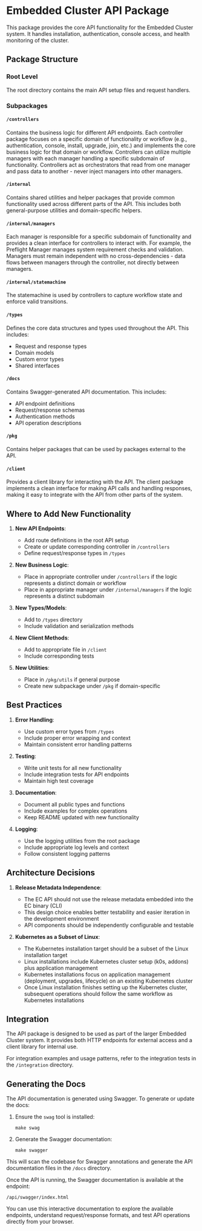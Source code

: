 # Embedded Cluster API Package

This package provides the core API functionality for the Embedded Cluster system. It handles installation, authentication, console access, and health monitoring of the cluster.

## Package Structure

### Root Level
The root directory contains the main API setup files and request handlers.

### Subpackages

#### `/controllers`
Contains the business logic for different API endpoints. Each controller package focuses on a specific domain of functionality or workflow (e.g., authentication, console, install, upgrade, join, etc.) and implements the core business logic for that domain or workflow. Controllers can utilize multiple managers with each manager handling a specific subdomain of functionality. Controllers act as orchestrators that read from one manager and pass data to another - never inject managers into other managers.

#### `/internal`
Contains shared utilities and helper packages that provide common functionality used across different parts of the API. This includes both general-purpose utilities and domain-specific helpers.

#### `/internal/managers`
Each manager is responsible for a specific subdomain of functionality and provides a clean interface for controllers to interact with. For example, the Preflight Manager manages system requirement checks and validation. Managers must remain independent with no cross-dependencies - data flows between managers through the controller, not directly between managers.

#### `/internal/statemachine`
The statemachine is used by controllers to capture workflow state and enforce valid transitions.

#### `/types`
Defines the core data structures and types used throughout the API. This includes:
- Request and response types
- Domain models
- Custom error types
- Shared interfaces

#### `/docs`
Contains Swagger-generated API documentation. This includes:
- API endpoint definitions
- Request/response schemas
- Authentication methods
- API operation descriptions

#### `/pkg`
Contains helper packages that can be used by packages external to the API.

#### `/client`
Provides a client library for interacting with the API. The client package implements a clean interface for making API calls and handling responses, making it easy to integrate with the API from other parts of the system.

## Where to Add New Functionality

1. **New API Endpoints**:
   - Add route definitions in the root API setup
   - Create or update corresponding controller in `/controllers`
   - Define request/response types in `/types`

2. **New Business Logic**:
   - Place in appropriate controller under `/controllers` if the logic represents a distinct domain or workflow
   - Place in appropriate manager under `/internal/managers` if the logic represents a distinct subdomain

3. **New Types/Models**:
   - Add to `/types` directory
   - Include validation and serialization methods

4. **New Client Methods**:
   - Add to appropriate file in `/client`
   - Include corresponding tests

5. **New Utilities**:
   - Place in `/pkg/utils` if general purpose
   - Create new subpackage under `/pkg` if domain-specific

## Best Practices

1. **Error Handling**:
   - Use custom error types from `/types`
   - Include proper error wrapping and context
   - Maintain consistent error handling patterns

2. **Testing**:
   - Write unit tests for all new functionality
   - Include integration tests for API endpoints
   - Maintain high test coverage

3. **Documentation**:
   - Document all public types and functions
   - Include examples for complex operations
   - Keep README updated with new functionality

4. **Logging**:
   - Use the logging utilities from the root package
   - Include appropriate log levels and context
   - Follow consistent logging patterns

## Architecture Decisions

1. **Release Metadata Independence**:
   - The EC API should not use the release metadata embedded into the EC binary (CLI)
   - This design choice enables better testability and easier iteration in the development environment
   - API components should be independently configurable and testable

2. **Kubernetes as a Subset of Linux**:
   - The Kubernetes installation target should be a subset of the Linux installation target
   - Linux installations include Kubernetes cluster setup (k0s, addons) plus application management
   - Kubernetes installations focus on application management (deployment, upgrades, lifecycle) on an existing Kubernetes cluster
   - Once Linux installation finishes setting up the Kubernetes cluster, subsequent operations should follow the same workflow as Kubernetes installations

## Integration

The API package is designed to be used as part of the larger Embedded Cluster system. It provides both HTTP endpoints for external access and a client library for internal use.

For integration examples and usage patterns, refer to the integration tests in the `/integration` directory. 

## Generating the Docs

The API documentation is generated using Swagger. To generate or update the docs:

1. Ensure the `swag` tool is installed:
   ```
   make swag
   ```

2. Generate the Swagger documentation:
   ```
   make swagger
   ```

This will scan the codebase for Swagger annotations and generate the API documentation files in the `/docs` directory.

Once the API is running, the Swagger documentation is available at the endpoint:
```
/api/swagger/index.html
```

You can use this interactive documentation to explore the available endpoints, understand request/response formats, and test API operations directly from your browser. 
